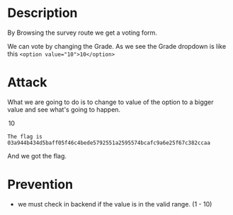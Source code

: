 # Description

By Browsing the survey route we get a voting form.


We can vote by changing the Grade. As we see the Grade dropdown is like this
`<option value="10">10</option>`

# Attack

What we are going to do is to change to value of the option to a bigger value and see what's going to happen.

<option value="1000000000000000">10</option>


```
The flag is 03a944b434d5baff05f46c4bede5792551a2595574bcafc9a6e25f67c382ccaa
```

And we got the flag.

# Prevention
 - we must check in backend if the value is in the valid range. (1 - 10)